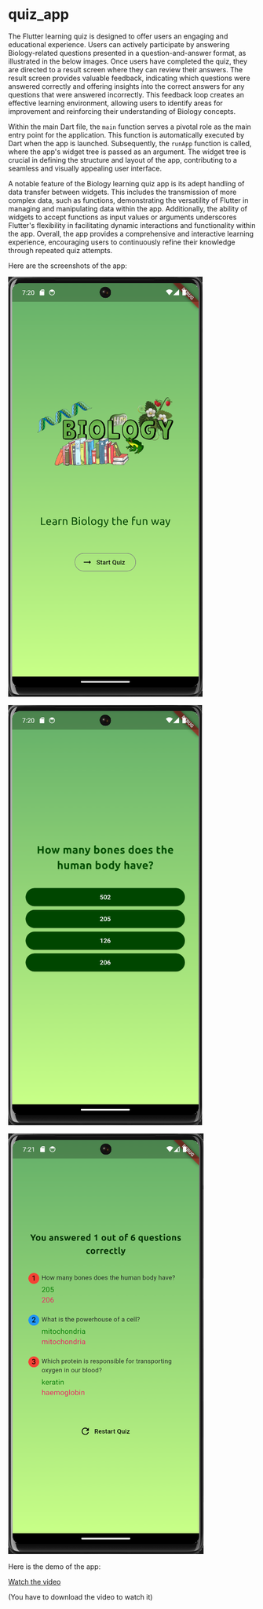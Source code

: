 # quiz_app

The Flutter learning quiz is designed to offer users an engaging and educational experience. Users can actively participate by answering Biology-related questions presented in a question-and-answer format, as illustrated in the below images. Once users have completed the quiz, they are directed to a result screen where they can review their answers. The result screen provides valuable feedback, indicating which questions were answered correctly and offering insights into the correct answers for any questions that were answered incorrectly. This feedback loop creates an effective learning environment, allowing users to identify areas for improvement and reinforcing their understanding of Biology concepts.

Within the main Dart file, the `main` function serves a pivotal role as the main entry point for the application. This function is automatically executed by Dart when the app is launched. Subsequently, the `runApp` function is called, where the app's widget tree is passed as an argument. The widget tree is crucial in defining the structure and layout of the app, contributing to a seamless and visually appealing user interface.

A notable feature of the Biology learning quiz app is its adept handling of data transfer between widgets. This includes the transmission of more complex data, such as functions, demonstrating the versatility of Flutter in managing and manipulating data within the app. Additionally, the ability of widgets to accept functions as input values or arguments underscores Flutter's flexibility in facilitating dynamic interactions and functionality within the app. Overall, the app provides a comprehensive and interactive learning experience, encouraging users to continuously refine their knowledge through repeated quiz attempts.

Here are the screenshots of the app:

![alt text](quiz_app_start_screen.png)

![alt text](quiz_app_questions_screen.png)

![alt text](quiz_app_results_screen.png)

Here is the demo of the app:

[Watch the video](quiz_app_video.mp4)

(You have to download the video to watch it)